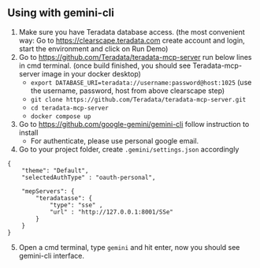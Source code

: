 ## Using with gemini-cli
1.	Make sure you have Teradata database access. (the most convenient way: Go to https://clearscape.teradata.com create account and login, start the environment and click on Run Demo)
2.	Go to https://github.com/Teradata/teradata-mcp-server run below lines in cmd terminal. (once build finished, you should see Teradata-mcp-server image in your docker desktop)
    * ```export DATABASE_URI=teradata://username:password@host:1025``` (use the username, password, host from above clearscape step)
    * ```git clone https://github.com/Teradata/teradata-mcp-server.git```
    * ```cd teradata-mcp-server```
    * ```docker compose up```
3.	Go to https://github.com/google-gemini/gemini-cli follow instruction to install
    * For authenticate, please use personal google email.
4.	Go to your project folder, create ```.gemini/settings.json``` accordingly
```
{
    "theme": "Default",
    "selectedAuthType" : "oauth-personal",

    "mepServers": {
        "teradatasse": {
            "type": "sse" ,
            "url" : "http://127.0.0.1:8001/SSe"
        }
    }
}
```
5. Open a cmd terminal, type ```gemini``` and hit enter, now you should see gemini-cli interface.
